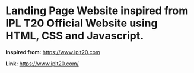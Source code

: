 # Landing Page Website inspired from IPL T20 Official Website using HTML, CSS and Javascript.

**Inspired from:** https://www.iplt20.com

**Link:** https://www.iplt20.com/
